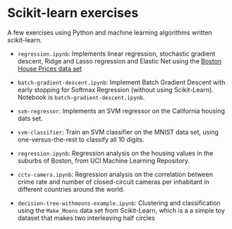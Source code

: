 # Scikit-learn exercises

A few exercises using Python and machine learning algorithms written scikit-learn.

 * `regression.ipynb`: Implements linear regression, stochastic gradient descent, Ridge and Lasso regression and Elastic Net using the [Boston House Prices data set](https://www.kaggle.com/vikrishnan/boston-house-prices)

 *  `batch-gradient-descent.ipynb`: Implement Batch Gradient Descent with early stopping for Softmax Regression (without using Scikit-Learn). Notebook is `batch-gradient-descent.ipynb`.
 
 * `svm-regressor`: Implements an SVM regressor on the California housing dats set.
 
 * `svm-classifier`: Train an SVM classifier on the MNIST data set, using one-versus-the-rest to classify all 10 digits.
 
 * `regression.ipynb`: Regression analysis on the housing values in the suburbs of Boston, from UCI Machine Learning Repository.
 
 * `cctv-camera.ipynb`: Regression analysis on the correlation between crime rate and number of closed-circuit cameras per inhabitant in different countries around the world.
 
 * `decision-tree-withmoons-example.ipynb`: Clustering and classification using the `Make_Moons` data set from Scikit-Learn, which is a a simple toy dataset that makes two interleaving half circles
